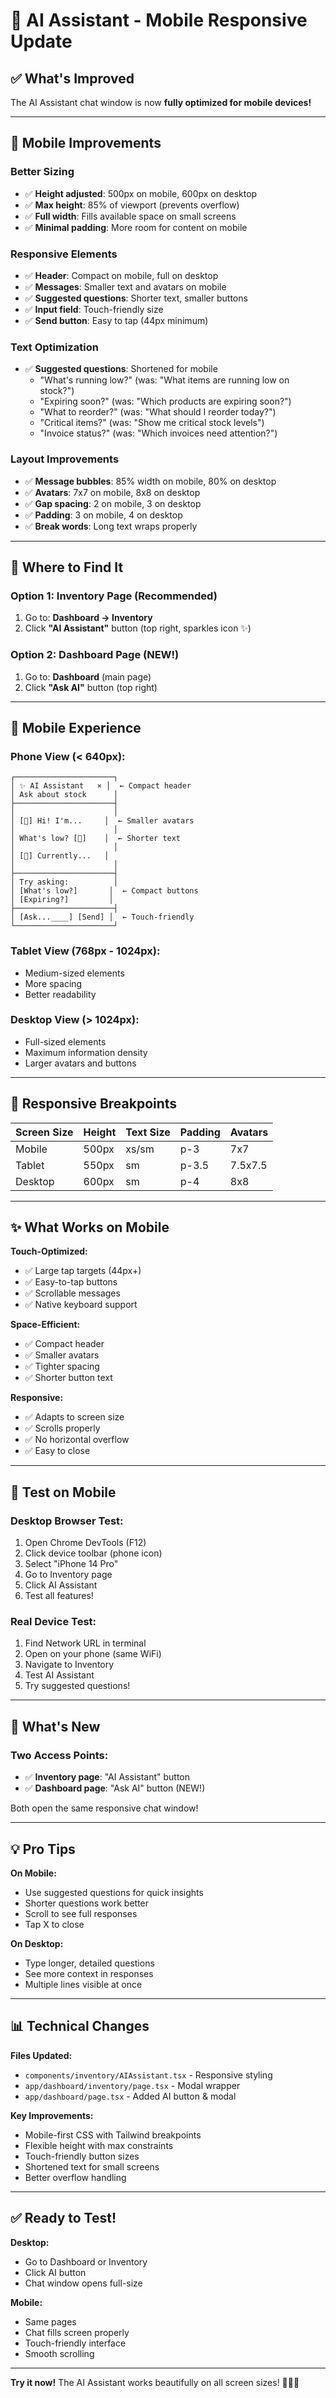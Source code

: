 # 📱 AI Assistant - Mobile Responsive Update

## ✅ What's Improved

The AI Assistant chat window is now **fully optimized for mobile devices!**

---

## 🎨 Mobile Improvements

### **Better Sizing**

- ✅ **Height adjusted**: 500px on mobile, 600px on desktop
- ✅ **Max height**: 85% of viewport (prevents overflow)
- ✅ **Full width**: Fills available space on small screens
- ✅ **Minimal padding**: More room for content on mobile

### **Responsive Elements**

- ✅ **Header**: Compact on mobile, full on desktop
- ✅ **Messages**: Smaller text and avatars on mobile
- ✅ **Suggested questions**: Shorter text, smaller buttons
- ✅ **Input field**: Touch-friendly size
- ✅ **Send button**: Easy to tap (44px minimum)

### **Text Optimization**

- ✅ **Suggested questions**: Shortened for mobile
  - "What's running low?" (was: "What items are running low on stock?")
  - "Expiring soon?" (was: "Which products are expiring soon?")
  - "What to reorder?" (was: "What should I reorder today?")
  - "Critical items?" (was: "Show me critical stock levels")
  - "Invoice status?" (was: "Which invoices need attention?")

### **Layout Improvements**

- ✅ **Message bubbles**: 85% width on mobile, 80% on desktop
- ✅ **Avatars**: 7x7 on mobile, 8x8 on desktop
- ✅ **Gap spacing**: 2 on mobile, 3 on desktop
- ✅ **Padding**: 3 on mobile, 4 on desktop
- ✅ **Break words**: Long text wraps properly

---

## 📍 Where to Find It

### **Option 1: Inventory Page** (Recommended)

1. Go to: **Dashboard → Inventory**
2. Click **"AI Assistant"** button (top right, sparkles icon ✨)

### **Option 2: Dashboard Page** (NEW!)

1. Go to: **Dashboard** (main page)
2. Click **"Ask AI"** button (top right)

---

## 📱 Mobile Experience

### **Phone View** (< 640px):

```
┌──────────────────────┐
│ ✨ AI Assistant   × │  ← Compact header
│ Ask about stock      │
├──────────────────────┤
│                      │
│ [🤖] Hi! I'm...     │  ← Smaller avatars
│                      │
│ What's low? [👤]    │  ← Shorter text
│                      │
│ [🤖] Currently...   │
│                      │
├──────────────────────┤
│ Try asking:          │
│ [What's low?]       │  ← Compact buttons
│ [Expiring?]         │
├──────────────────────┤
│ [Ask...____] [Send] │  ← Touch-friendly
└──────────────────────┘
```

### **Tablet View** (768px - 1024px):

- Medium-sized elements
- More spacing
- Better readability

### **Desktop View** (> 1024px):

- Full-sized elements
- Maximum information density
- Larger avatars and buttons

---

## 🎯 Responsive Breakpoints

| Screen Size | Height | Text Size | Padding | Avatars |
| ----------- | ------ | --------- | ------- | ------- |
| Mobile      | 500px  | xs/sm     | p-3     | 7x7     |
| Tablet      | 550px  | sm        | p-3.5   | 7.5x7.5 |
| Desktop     | 600px  | sm        | p-4     | 8x8     |

---

## ✨ What Works on Mobile

**Touch-Optimized:**

- ✅ Large tap targets (44px+)
- ✅ Easy-to-tap buttons
- ✅ Scrollable messages
- ✅ Native keyboard support

**Space-Efficient:**

- ✅ Compact header
- ✅ Smaller avatars
- ✅ Tighter spacing
- ✅ Shorter button text

**Responsive:**

- ✅ Adapts to screen size
- ✅ Scrolls properly
- ✅ No horizontal overflow
- ✅ Easy to close

---

## 🧪 Test on Mobile

### **Desktop Browser Test:**

1. Open Chrome DevTools (F12)
2. Click device toolbar (phone icon)
3. Select "iPhone 14 Pro"
4. Go to Inventory page
5. Click AI Assistant
6. Test all features!

### **Real Device Test:**

1. Find Network URL in terminal
2. Open on your phone (same WiFi)
3. Navigate to Inventory
4. Test AI Assistant
5. Try suggested questions!

---

## 🎉 What's New

### **Two Access Points:**

- ✅ **Inventory page**: "AI Assistant" button
- ✅ **Dashboard page**: "Ask AI" button (NEW!)

Both open the same responsive chat window!

---

## 💡 Pro Tips

**On Mobile:**

- Use suggested questions for quick insights
- Shorter questions work better
- Scroll to see full responses
- Tap X to close

**On Desktop:**

- Type longer, detailed questions
- See more context in responses
- Multiple lines visible at once

---

## 📊 Technical Changes

**Files Updated:**

- `components/inventory/AIAssistant.tsx` - Responsive styling
- `app/dashboard/inventory/page.tsx` - Modal wrapper
- `app/dashboard/page.tsx` - Added AI button & modal

**Key Improvements:**

- Mobile-first CSS with Tailwind breakpoints
- Flexible height with max constraints
- Touch-friendly button sizes
- Shortened text for small screens
- Better overflow handling

---

## ✅ Ready to Test!

**Desktop:**

- Go to Dashboard or Inventory
- Click AI button
- Chat window opens full-size

**Mobile:**

- Same pages
- Chat fills screen properly
- Touch-friendly interface
- Smooth scrolling

---

**Try it now!** The AI Assistant works beautifully on all screen sizes! 🤖✨📱

